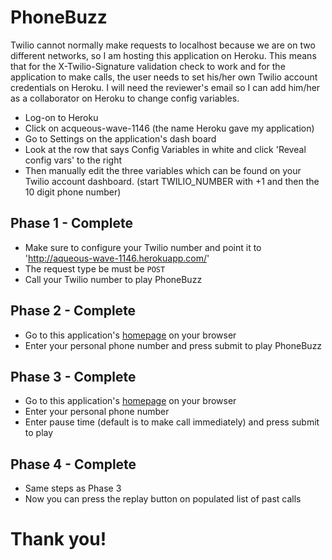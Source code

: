 # PhoneBuzz

Twilio cannot normally make requests to localhost because we are on two different networks, so I am hosting this application on Heroku. This means that for the X-Twilio-Signature validation check to work and for the application to make calls, the user needs to set his/her own Twilio account credentials on Heroku.
I will need the reviewer's email so I can add him/her as a collaborator on Heroku to change config variables.

* Log-on to Heroku
* Click on acqueous-wave-1146 (the name Heroku gave my application)
* Go to Settings on the application's dash board
* Look at the row that says Config Variables in white and click 'Reveal config vars' to the right
* Then manually edit the three variables which can be found on your Twilio account dashboard. (start TWILIO_NUMBER with +1 and then the 10 digit phone number)

## Phase 1 - Complete

* Make sure to configure your Twilio number and point it to 'http://aqueous-wave-1146.herokuapp.com/'
* The request type be must be `POST`
* Call your Twilio number to play PhoneBuzz

## Phase 2 - Complete

* Go to this application's [homepage]('http://aqueous-wave-1146.herokuapp.com/') on your browser
* Enter your personal phone number and press submit to play PhoneBuzz

## Phase 3 - Complete

* Go to this application's [homepage]('http://aqueous-wave-1146.herokuapp.com/') on your browser
* Enter your personal phone number
* Enter pause time (default is to make call immediately) and press submit to play

## Phase 4 - Complete

* Same steps as Phase 3
* Now you can press the replay button on populated list of past calls

# Thank you!